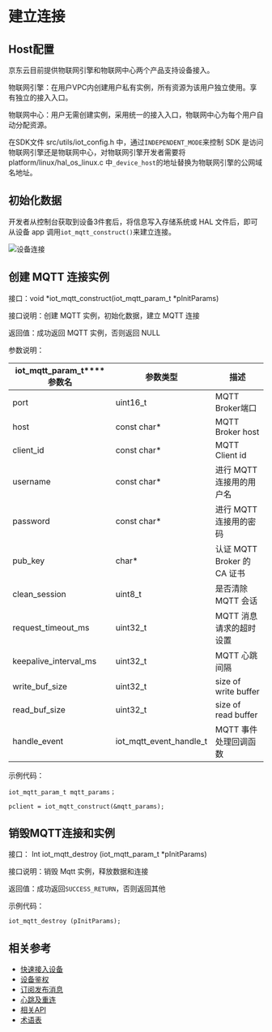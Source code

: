 # 建立连接

## Host配置

京东云目前提供物联网引擎和物联网中心两个产品支持设备接入。

物联网引擎：在用户VPC内创建用户私有实例，所有资源为该用户独立使用。享有独立的接入入口。

物联网中心：用户无需创建实例，采用统一的接入入口，物联网中心为每个用户自动分配资源。

在SDK文件 src/utils/iot_config.h 中，通过`INDEPENDENT_MODE`来控制 SDK 是访问物联网引擎还是物联网中心，对物联网引擎开发者需要将platform/linux/hal_os_linux.c 中`_device_host`的地址替换为物联网引擎的公网域名地址。



## 初始化数据

开发者从控制台获取到设备3件套后，将信息写入存储系统或 HAL 文件后，即可从设备 app 调用`iot_mqtt_construct()`来建立连接。

 ![设备连接](../../../../image/IoT/IoT-DeviceSDK/Connection1.png)

## 创建 MQTT 连接实例

接口：void *iot_mqtt_construct(iot_mqtt_param_t *pInitParams) 

接口说明：创建 MQTT 实例，初始化数据，建立 MQTT 连接

返回值：成功返回 MQTT 实例，否则返回 NULL

参数说明：

| **iot_mqtt_param_t****参数名** | **参数类型**            | **描述**             |
| ------------------------------ | ----------------------| -------------------- |
| port                           | uint16_t              | MQTT Broker端口      |
| host                           | const char*            | MQTT Broker host     |
| client_id                      | const char*           | MQTT Client id       |
| username                       | const char*           | 进行 MQTT 连接用的用户名    |
| password                       | const char*           | 进行 MQTT 连接用的密码     |
| pub_key                        | char*                 | 认证 MQTT Broker 的 CA 证书    |
| clean_session                  | uint8_t               | 是否清除 MQTT 会话     |
| request_timeout_ms             | uint32_t              | MQTT 消息请求的超时设置      |
| keepalive_interval_ms          | uint32_t              | MQTT 心跳间隔
| write_buf_size                 | uint32_t              | size of write buffer |
| read_buf_size                  | uint32_t              | size of read buffer  |
| handle_event                  | iot_mqtt_event_handle_t | MQTT 事件处理回调函数   |

示例代码：

```
iot_mqtt_param_t mqtt_params；

pclient = iot_mqtt_construct(&mqtt_params);
```



## 销毁MQTT连接和实例

接口： Int iot_mqtt_destroy (iot_mqtt_param_t *pInitParams)

接口说明：销毁 Mqtt 实例，释放数据和连接

返回值：成功返回`SUCCESS_RETURN`，否则返回其他


 示例代码：

```
iot_mqtt_destroy (pInitParams);
```

## 相关参考

- [快速接入设备](../Developer-Guide-Device/DeviceEasyLink.md)
- [设备鉴权](../Developer-Guide-Device/AuthenticateDevices.md)
- [订阅发布消息](../Developer-Guide-Device/SubPub.md)
- [心跳及重连](../Developer-Guide-Device/HeartBeat-Reconnection.md)
- [相关API](../Developer-Guide-Device/API.md)
- [术语表](../Developer-Guide-Device/Glossary.md)
